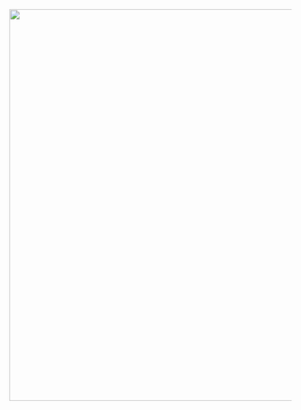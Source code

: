 <img src="https://user-images.githubusercontent.com/56029551/168714050-387b207c-0803-4d62-91f0-4c26908f2a68.PNG" width="700px">